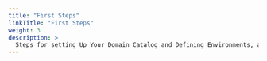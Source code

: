 ```yaml
---
title: "First Steps"
linkTitle: "First Steps"
weight: 3
description: >
  Steps for setting Up Your Domain Catalog and Defining Environments, and Endpoints.
---
```



